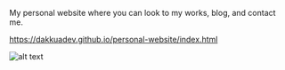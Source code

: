My personal website where you can look to my works, blog, and contact me.

https://dakkuadev.github.io/personal-website/index.html

![alt text]([http://url/to/img.png](https://ibb.co/nQrJFXv)https://ibb.co/nQrJFXv)
